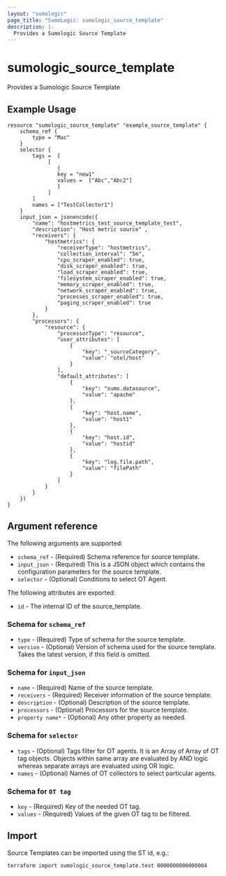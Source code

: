 ```yaml
---
layout: "sumologic"
page_title: "SumoLogic: sumologic_source_template"
description: |-
  Provides a Sumologic Source Template
---
```


# sumologic_source_template
Provides a Sumologic Source Template

## Example Usage
```hcl
resource "sumologic_source_template" "example_source_template" {
    schema_ref {
        type = "Mac"
    }
    selector {
        tags =  [
             [
                {
                key = "new1"
                values =  ["Abc","Abc2"]
                }
             ]
        ]
        names = ["TestCollector1"]
    }
    input_json = jsonencode({
        "name": "hostmetrics_test_source_template_test",
        "description": "Host metric source" ,
        "receivers": {
            "hostmetrics": {
                "receiverType": "hostmetrics",
                "collection_interval": "5m",
                "cpu_scraper_enabled": true,
                "disk_scraper_enabled": true,
                "load_scraper_enabled": true,
                "filesystem_scraper_enabled": true,
                "memory_scraper_enabled": true,
                "network_scraper_enabled": true,
                "processes_scraper_enabled": true,
                "paging_scraper_enabled": true
            }
        },
        "processors": {
            "resource": {
                "processorType": "resource",
                "user_attributes": [
                    {
                        "key": "_sourceCategory",
                        "value": "otel/host"
                    }
                ],
                "default_attributes": [
                    {
                        "key": "sumo.datasource",
                        "value": "apache"
                    },
                    {
                        "key": "host.name",
                        "value": "host1"
                    },
                    {
                        "key": "host.id",
                        "value": "hostid"
                    },
                    {
                        "key": "log.file.path",
                        "value": "filePath"
                    }
                ]
            }
        }
    })
}
```
## Argument reference

The following arguments are supported:

- `schema_ref` - (Required) Schema reference for source template.
- `input_json` - (Required) This is a JSON object which contains the configuration parameters for the source template.
- `selector` - (Optional) Conditions to select OT Agent.

The following attributes are exported:

- `id` - The internal ID of the source_template.

### Schema for `schema_ref`
- `type` - (Required) Type of schema for the source template.
- `version` - (Optional) Version of schema used for the source template. Takes the latest version, if this field is omitted.

### Schema for `input_json`
- `name` - (Required) Name of the source template.
- `receivers` - (Required) Receiver information of the source template.
- `description` - (Optional) Description of the source template.
- `processors` - (Optional) Processors for the source template.
- `property name*` - (Optional) Any other property as needed.

### Schema for `selector`
- `tags` - (Optional) Tags filter for OT agents. It is an Array of Array of OT tag objects. Objects within same array are evaluated by 
AND logic whereas separate arrays are evaluated using OR logic.
- `names` - (Optional) Names of OT collectors to select particular agents.

### Schema for `OT tag`
- `key` - (Required) Key of the needed OT tag.
- `values` - (Required) Values of the given OT tag to be filtered.

## Import
Source Templates can be imported using the ST id, e.g.:

```hcl
terraform import sumologic_source_template.test 0000000000000004
```